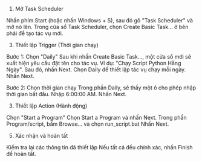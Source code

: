 1. Mở Task Scheduler
   
Nhấn phím Start (hoặc nhấn Windows + S), sau đó gõ "Task Scheduler" và mở nó lên.
Trong cửa sổ Task Scheduler, chọn Create Basic Task... ở bên phải để tạo tác vụ mới.

3. Thiết lập Trigger (Thời gian chạy)
   
Bước 1: Chọn "Daily"
Sau khi nhấn Create Basic Task..., một cửa sổ mới sẽ xuất hiện yêu cầu đặt tên cho tác vụ. Ví dụ: "Chạy Script Python Hằng Ngày".
Sau đó, nhấn Next.
Chọn Daily để thiết lập tác vụ chạy mỗi ngày. Nhấn Next.

Bước 2: Chọn thời gian chạy
Trong phần Daily, sẽ thấy một ô cho phép nhập thời gian bắt đầu. Nhập 6:00:00 AM.
Nhấn Next.

3. Thiết lập Action (Hành động)
   
Chọn "Start a Program"
Chọn Start a Program và nhấn Next.
Trong phần Program/script, bấm Browse... và chọn run_script.bat
Nhấn Next.

5. Xác nhận và hoàn tất
   
Kiểm tra lại các thông tin đã thiết lập
Nếu tất cả đều chính xác, nhấn Finish để hoàn tất.

